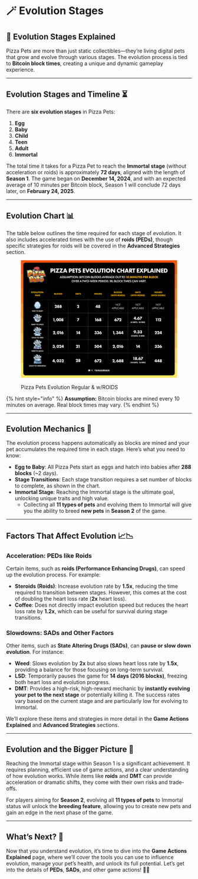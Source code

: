 # 🪄 Evolution Stages

## 🌟 Evolution Stages Explained

Pizza Pets are more than just static collectibles—they’re living digital pets that grow and evolve through various stages. The evolution process is tied to **Bitcoin block times**, creating a unique and dynamic gameplay experience.

***

## Evolution Stages and Timeline ⏳

There are **six evolution stages** in Pizza Pets:

1. **Egg**
2. **Baby**
3. **Child**
4. **Teen**
5. **Adult**
6. **Immortal**

The total time it takes for a Pizza Pet to reach the **Immortal stage** (without acceleration or roids) is approximately **72 days**, aligned with the length of **Season 1**. The game began on **December 14, 2024**, and with an expected average of 10 minutes per Bitcoin block, Season 1 will conclude 72 days later, on **February 24, 2025**.

***

## Evolution Chart 📊

The table below outlines the time required for each stage of evolution. It also includes accelerated times with the use of **roids (PEDs)**, though specific strategies for roids will be covered in the **Advanced Strategies** section.

<figure><img src="../.gitbook/assets/Pizza Pets Evolution Chart Explained.png" alt=""><figcaption><p>Pizza Pets Evolution Regular &#x26; w/ROIDS</p></figcaption></figure>

{% hint style="info" %}
**Assumption:** Bitcoin blocks are mined every 10 minutes on average. Real block times may vary.
{% endhint %}

***

## Evolution Mechanics 🔧

The evolution process happens automatically as blocks are mined and your pet accumulates the required time in each stage. Here’s what you need to know:

* **Egg to Baby**: All Pizza Pets start as eggs and hatch into babies after **288 blocks** (\~2 days).
* **Stage Transitions**: Each stage transition requires a set number of blocks to complete, as shown in the chart.
* **Immortal Stage**: Reaching the Immortal stage is the ultimate goal, unlocking unique traits and high value.  
    - Collecting all **11 types of pets** and evolving them to Immortal will give you the ability to breed **new pets** in **Season 2** of the game.

***

## Factors That Affect Evolution 📈📉

### Acceleration: PEDs like Roids

Certain items, such as **roids (Performance Enhancing Drugs)**, can speed up the evolution process. For example:

* **Steroids (Roids)**: Increase evolution rate by **1.5x**, reducing the time required to transition between stages. However, this comes at the cost of doubling the heart loss rate (**2x** heart loss).  
* **Coffee**: Does not directly impact evolution speed but reduces the heart loss rate by **1.2x**, which can be useful for survival during stage transitions.

### Slowdowns: SADs and Other Factors

Other items, such as **State Altering Drugs (SADs)**, can **pause or slow down evolution**. For instance:

* **Weed**: Slows evolution by **2x** but also slows heart loss rate by **1.5x**, providing a balance for those focusing on long-term survival.  
* **LSD**: Temporarily pauses the game for **14 days (2016 blocks)**, freezing both heart loss and evolution progress.  
* **DMT**: Provides a high-risk, high-reward mechanic by **instantly evolving your pet to the next stage** or potentially killing it. The success rates vary based on the current stage and are particularly low for evolving to Immortal.

We’ll explore these items and strategies in more detail in the **Game Actions Explained** and **Advanced Strategies** sections.

***

## Evolution and the Bigger Picture 🌟

Reaching the Immortal stage within Season 1 is a significant achievement. It requires planning, efficient use of game actions, and a clear understanding of how evolution works. While items like **roids** and **DMT** can provide acceleration or dramatic shifts, they come with their own risks and trade-offs.

For players aiming for **Season 2**, evolving all **11 types of pets** to Immortal status will unlock the **breeding feature**, allowing you to create new pets and gain an edge in the next phase of the game.

***

## What’s Next? 🧐

Now that you understand evolution, it’s time to dive into the **Game Actions Explained** page, where we’ll cover the tools you can use to influence evolution, manage your pet’s health, and unlock its full potential. Let’s get into the details of **PEDs**, **SADs**, and other game actions! 🍕🐾